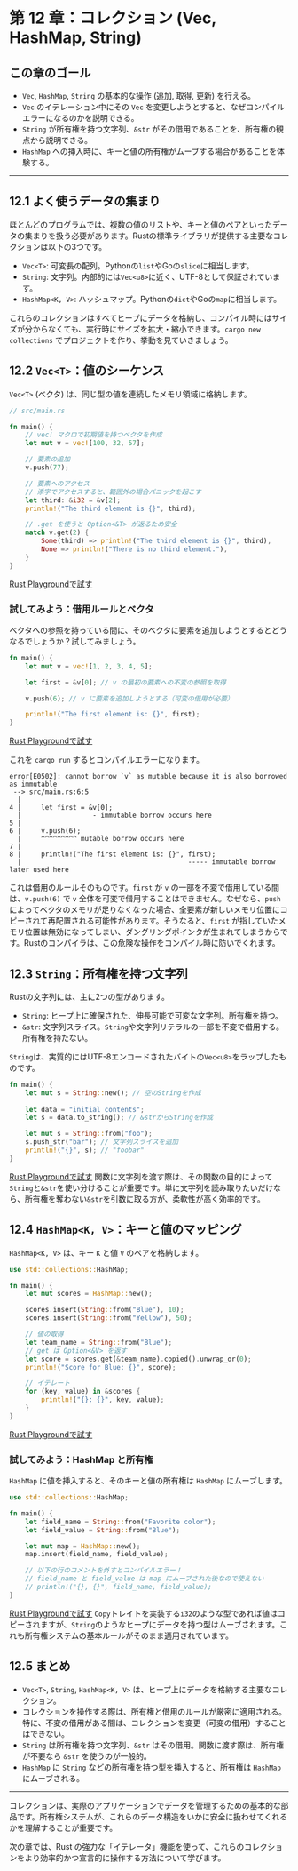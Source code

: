 # 第 12 章：コレクション (Vec, HashMap, String)

## この章のゴール
- `Vec`, `HashMap`, `String` の基本的な操作 (追加, 取得, 更新) を行える。
- `Vec` のイテレーション中にその `Vec` を変更しようとすると、なぜコンパイルエラーになるのかを説明できる。
- `String` が所有権を持つ文字列、`&str` がその借用であることを、所有権の観点から説明できる。
- `HashMap` への挿入時に、キーと値の所有権がムーブする場合があることを体験する。

---

## 12.1 よく使うデータの集まり

ほとんどのプログラムでは、複数の値のリストや、キーと値のペアといったデータの集まりを扱う必要があります。Rustの標準ライブラリが提供する主要なコレクションは以下の3つです。

- `Vec<T>`: 可変長の配列。Pythonの`list`やGoの`slice`に相当します。
- `String`: 文字列。内部的には`Vec<u8>`に近く、UTF-8として保証されています。
- `HashMap<K, V>`: ハッシュマップ。Pythonの`dict`やGoの`map`に相当します。

これらのコレクションはすべてヒープにデータを格納し、コンパイル時にはサイズが分からなくても、実行時にサイズを拡大・縮小できます。`cargo new collections` でプロジェクトを作り、挙動を見ていきましょう。

## 12.2 `Vec<T>`：値のシーケンス

`Vec<T>` (ベクタ) は、同じ型の値を連続したメモリ領域に格納します。

```rust
// src/main.rs

fn main() {
    // vec! マクロで初期値を持つベクタを作成
    let mut v = vec![100, 32, 57];

    // 要素の追加
    v.push(77);

    // 要素へのアクセス
    // 添字でアクセスすると、範囲外の場合パニックを起こす
    let third: &i32 = &v[2];
    println!("The third element is {}", third);

    // .get を使うと Option<&T> が返るため安全
    match v.get(2) {
        Some(third) => println!("The third element is {}", third),
        None => println!("There is no third element."),
    }
}
```
[Rust Playgroundで試す](https://play.rust-lang.org/?version=stable&mode=debug&edition=2021&code=//%20src/main.rs%0A%0Afn%20main%28%29%20%7B%0A%20%20%20%20//%20vec%21%20%E3%83%9E%E3%82%AF%E3%83%AD%E3%81%A7%E5%88%9D%E6%9C%9F%E5%80%A4%E3%82%92%E6%8C%81%E3%81%A4%E3%83%99%E3%82%AF%E3%82%BF%E3%82%92%E4%BD%9C%E6%88%90%0A%20%20%20%20let%20mut%20v%20%3D%20vec%21%5B100%2C%2032%2C%2057%5D%3B%0A%0A%20%20%20%20//%20%E8%A6%81%E7%B4%A0%E3%81%AE%E8%BF%BD%E5%8A%A0%0A%20%20%20%20v.push%2877%29%3B%0A%0A%20%20%20%20//%20%E8%A6%81%E7%B4%A0%E3%81%B8%E3%81%AE%E3%82%A2%E3%82%AF%E3%82%BB%E3%82%B9%0A%20%20%20%20//%20%E6%B7%BB%E5%AD%97%E3%81%A7%E3%82%A2%E3%82%AF%E3%82%BB%E3%82%B9%E3%81%99%E3%82%8B%E3%81%A8%E3%80%81%E7%AF%84%E5%9B%B2%E5%A4%96%E3%81%AE%E5%A0%B4%E5%90%88%E3%83%91%E3%83%8B%E3%83%83%E3%82%AF%E3%82%92%E8%B5%B7%E3%81%93%E3%81%99%0A%20%20%20%20let%20third%3A%20%26i32%20%3D%20%26v%5B2%5D%3B%0A%20%20%20%20println%21%28%22The%20third%20element%20is%20%7B%7D%22%2C%20third%29%3B%0A%0A%20%20%20%20//%20.get%20%E3%82%92%E4%BD%BF%E3%81%86%E3%81%A8%20Option%3C%26T%3E%20%E3%81%8C%E8%BF%94%E3%82%8B%E3%81%9F%E3%82%81%E5%AE%89%E5%85%A8%0A%20%20%20%20match%20v.get%282%29%20%7B%0A%20%20%20%20%20%20%20%20Some%28third%29%20%3D%3E%20println%21%28%22The%20third%20element%20is%20%7B%7D%22%2C%20third%29%2C%0A%20%20%20%20%20%20%20%20None%20%3D%3E%20println%21%28%22There%20is%20no%20third%20element.%22%29%2C%0A%20%20%20%20%7D%0A%7D)

### 試してみよう：借用ルールとベクタ

ベクタへの参照を持っている間に、そのベクタに要素を追加しようとするとどうなるでしょうか？試してみましょう。

```rust
fn main() {
    let mut v = vec![1, 2, 3, 4, 5];

    let first = &v[0]; // v の最初の要素への不変の参照を取得

    v.push(6); // v に要素を追加しようとする（可変の借用が必要）

    println!("The first element is: {}", first);
}
```
[Rust Playgroundで試す](https://play.rust-lang.org/?version=stable&mode=debug&edition=2021&code=fn%20main%28%29%20%7B%0A%20%20%20%20let%20mut%20v%20%3D%20vec%21%5B1%2C%202%2C%203%2C%204%2C%205%5D%3B%0A%0A%20%20%20%20let%20first%20%3D%20%26v%5B0%5D%3B%20//%20v%20%E3%81%AE%E6%9C%80%E5%88%9D%E3%81%AE%E8%A6%81%E7%B4%A0%E3%81%B8%E3%81%AE%E4%B8%8D%E5%A4%89%E3%81%AE%E5%8F%82%E7%85%A7%E3%82%92%E5%8F%96%E5%BE%97%0A%0A%20%20%20%20v.push%286%29%3B%20//%20v%20%E3%81%AB%E8%A6%81%E7%B4%A0%E3%82%92%E8%BF%BD%E5%8A%A0%E3%81%97%E3%82%88%E3%81%86%E3%81%A8%E3%81%99%E3%82%8B%EF%BC%88%E5%8F%AF%E5%A4%89%E3%81%AE%E5%80%9F%E7%94%A8%E3%81%8C%E5%BF%85%E8%A6%81%EF%BC%89%0A%0A%20%20%20%20println%21%28%22The%20first%20element%20is%3A%20%7B%7D%22%2C%20first%29%3B%0A%7D)

これを `cargo run` するとコンパイルエラーになります。

```text
error[E0502]: cannot borrow `v` as mutable because it is also borrowed as immutable
 --> src/main.rs:6:5
  |
4 |     let first = &v[0];
  |                  - immutable borrow occurs here
5 |
6 |     v.push(6);
  |     ^^^^^^^^^ mutable borrow occurs here
7 |
8 |     println!("The first element is: {}", first);
  |                                          ----- immutable borrow later used here
```

これは借用のルールそのものです。`first` が `v` の一部を不変で借用している間は、`v.push(6)` で `v` 全体を可変で借用することはできません。なぜなら、`push` によってベクタのメモリが足りなくなった場合、全要素が新しいメモリ位置にコピーされて再配置される可能性があります。そうなると、`first` が指していたメモリ位置は無効になってしまい、ダングリングポインタが生まれてしまうからです。Rustのコンパイラは、この危険な操作をコンパイル時に防いでくれます。

## 12.3 `String`：所有権を持つ文字列

Rustの文字列には、主に2つの型があります。
- `String`: ヒープ上に確保された、伸長可能で可変な文字列。所有権を持つ。
- `&str`: 文字列スライス。`String`や文字列リテラルの一部を不変で借用する。所有権を持たない。

`String`は、実質的にはUTF-8エンコードされたバイトの`Vec<u8>`をラップしたものです。

```rust
fn main() {
    let mut s = String::new(); // 空のStringを作成
    
    let data = "initial contents";
    let s = data.to_string(); // &strからStringを作成

    let mut s = String::from("foo");
    s.push_str("bar"); // 文字列スライスを追加
    println!("{}", s); // "foobar"
}
```
[Rust Playgroundで試す](https://play.rust-lang.org/?version=stable&mode=debug&edition=2021&code=fn%20main%28%29%20%7B%0A%20%20%20%20let%20mut%20s%20%3D%20String%3A%3Anew%28%29%3B%20//%20%E7%A9%BA%E3%81%AEString%E3%82%92%E4%BD%9C%E6%88%90%0A%20%20%20%20%0A%20%20%20%20let%20data%20%3D%20%22initial%20contents%22%3B%0A%20%20%20%20let%20s%20%3D%20data.to_string%28%29%3B%20//%20%26str%E3%81%8B%E3%82%89String%E3%82%92%E4%BD%9C%E6%88%90%0A%0A%20%20%20%20let%20mut%20s%20%3D%20String%3A%3Afrom%28%22foo%22%29%3B%0A%20%20%20%20s.push_str%28%22bar%22%29%3B%20//%20%E6%96%87%E5%AD%97%E5%88%97%E3%82%B9%E3%83%A9%E3%82%A4%E3%82%B9%E3%82%92%E8%BF%BD%E5%8A%A0%0A%20%20%20%20println%21%28%22%7B%7D%22%2C%20s%29%3B%20//%20%22foobar%22%0A%7D)
関数に文字列を渡す際は、その関数の目的によって`String`と`&str`を使い分けることが重要です。単に文字列を読み取りたいだけなら、所有権を奪わない`&str`を引数に取る方が、柔軟性が高く効率的です。

## 12.4 `HashMap<K, V>`：キーと値のマッピング

`HashMap<K, V>` は、キー `K` と値 `V` のペアを格納します。

```rust
use std::collections::HashMap;

fn main() {
    let mut scores = HashMap::new();

    scores.insert(String::from("Blue"), 10);
    scores.insert(String::from("Yellow"), 50);

    // 値の取得
    let team_name = String::from("Blue");
    // get は Option<&V> を返す
    let score = scores.get(&team_name).copied().unwrap_or(0);
    println!("Score for Blue: {}", score);

    // イテレート
    for (key, value) in &scores {
        println!("{}: {}", key, value);
    }
}
```
[Rust Playgroundで試す](https://play.rust-lang.org/?version=stable&mode=debug&edition=2021&code=use%20std%3A%3Acollections%3A%3AHashMap%3B%0A%0Afn%20main%28%29%20%7B%0A%20%20%20%20let%20mut%20scores%20%3D%20HashMap%3A%3Anew%28%29%3B%0A%0A%20%20%20%20scores.insert%28String%3A%3Afrom%28%22Blue%22%29%2C%2010%29%3B%0A%20%20%20%20scores.insert%28String%3A%3Afrom%28%22Yellow%22%29%2C%2050%29%3B%0A%0A%20%20%20%20//%20%E5%80%A4%E3%81%AE%E5%8F%96%E5%BE%97%0A%20%20%20%20let%20team_name%20%3D%20String%3A%3Afrom%28%22Blue%22%29%3B%0A%20%20%20%20//%20get%20%E3%81%AF%20Option%3C%26V%3E%20%E3%82%92%E8%BF%94%E3%81%99%0A%20%20%20%20let%20score%20%3D%20scores.get%28%26team_name%29.copied%28%29.unwrap_or%280%29%3B%0A%20%20%20%20println%21%28%22Score%20for%20Blue%3A%20%7B%7D%22%2C%20score%29%3B%0A%0A%20%20%20%20//%20%E3%82%A4%E3%83%86%E3%83%AC%E3%83%BC%E3%83%88%0A%20%20%20%20for%20%28key%2C%20value%29%20in%20%26scores%20%7B%0A%20%20%20%20%20%20%20%20println%21%28%22%7B%7D%3A%20%7B%7D%22%2C%20key%2C%20value%29%3B%0A%20%20%20%20%7D%0A%7D)

### 試してみよう：HashMap と所有権

`HashMap` に値を挿入すると、そのキーと値の所有権は `HashMap` にムーブします。

```rust
use std::collections::HashMap;

fn main() {
    let field_name = String::from("Favorite color");
    let field_value = String::from("Blue");

    let mut map = HashMap::new();
    map.insert(field_name, field_value);

    // 以下の行のコメントを外すとコンパイルエラー！
    // field_name と field_value は map にムーブされた後なので使えない
    // println!("{}, {}", field_name, field_value);
}
```
[Rust Playgroundで試す](https://play.rust-lang.org/?version=stable&mode=debug&edition=2021&code=use%20std%3A%3Acollections%3A%3AHashMap%3B%0A%0Afn%20main%28%29%20%7B%0A%20%20%20%20let%20field_name%20%3D%20String%3A%3Afrom%28%22Favorite%20color%22%29%3B%0A%20%20%20%20let%20field_value%20%3D%20String%3A%3Afrom%28%22Blue%22%29%3B%0A%0A%20%20%20%20let%20mut%20map%20%3D%20HashMap%3A%3Anew%28%29%3B%0A%20%20%20%20map.insert%28field_name%2C%20field_value%29%3B%0A%0A%20%20%20%20//%20%E4%BB%A5%E4%B8%8B%E3%81%AE%E8%A1%8C%E3%81%AE%E3%82%B3%E3%83%A1%E3%83%B3%E3%83%88%E3%82%92%E5%A4%96%E3%81%99%E3%81%A8%E3%82%B3%E3%83%B3%E3%83%91%E3%82%A4%E3%83%AB%E3%82%A8%E3%83%A9%E3%83%BC%EF%BC%81%0A%20%20%20%20//%20field_name%20%E3%81%A8%20field_value%20%E3%81%AF%20map%20%E3%81%AB%E3%83%A0%E3%83%BC%E3%83%96%E3%81%95%E3%82%8C%E3%81%9F%E5%BE%8C%E3%81%AA%E3%81%AE%E3%81%A7%E4%BD%BF%E3%81%88%E3%81%AA%E3%81%84%0A%20%20%20%20//%20println%21%28%22%7B%7D%2C%20%7B%7D%22%2C%20field_name%2C%20field_value%29%3B%0A%7D)
`Copy`トレイトを実装する`i32`のような型であれば値はコピーされますが、`String`のようなヒープにデータを持つ型はムーブされます。これも所有権システムの基本ルールがそのまま適用されています。

## 12.5 まとめ

- `Vec<T>`, `String`, `HashMap<K, V>` は、ヒープ上にデータを格納する主要なコレクション。
- コレクションを操作する際は、所有権と借用のルールが厳密に適用される。特に、不変の借用がある間は、コレクションを変更（可変の借用）することはできない。
- `String` は所有権を持つ文字列、`&str` はその借用。関数に渡す際は、所有権が不要なら `&str` を使うのが一般的。
- `HashMap` に `String` などの所有権を持つ型を挿入すると、所有権は `HashMap` にムーブされる。

---

コレクションは、実際のアプリケーションでデータを管理するための基本的な部品です。所有権システムが、これらのデータ構造をいかに安全に扱わせてくれるかを理解することが重要です。

次の章では、Rust の強力な「イテレータ」機能を使って、これらのコレクションをより効率的かつ宣言的に操作する方法について学びます。

